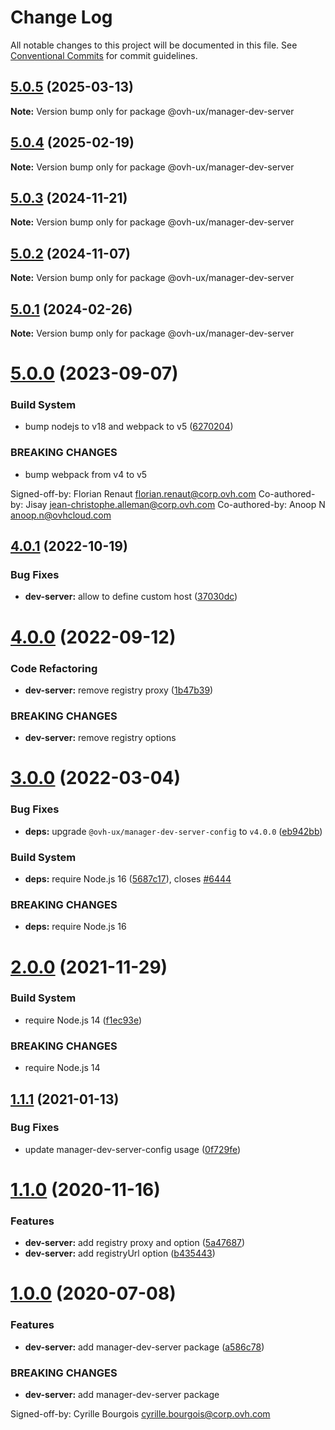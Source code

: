 # Change Log

All notable changes to this project will be documented in this file.
See [Conventional Commits](https://conventionalcommits.org) for commit guidelines.

## [5.0.5](https://github.com/ovh/manager/compare/@ovh-ux/manager-dev-server@5.0.4...@ovh-ux/manager-dev-server@5.0.5) (2025-03-13)

**Note:** Version bump only for package @ovh-ux/manager-dev-server





## [5.0.4](https://github.com/ovh/manager/compare/@ovh-ux/manager-dev-server@5.0.3...@ovh-ux/manager-dev-server@5.0.4) (2025-02-19)

**Note:** Version bump only for package @ovh-ux/manager-dev-server





## [5.0.3](https://github.com/ovh/manager/compare/@ovh-ux/manager-dev-server@5.0.2...@ovh-ux/manager-dev-server@5.0.3) (2024-11-21)

**Note:** Version bump only for package @ovh-ux/manager-dev-server





## [5.0.2](https://github.com/ovh/manager/compare/@ovh-ux/manager-dev-server@5.0.1...@ovh-ux/manager-dev-server@5.0.2) (2024-11-07)

**Note:** Version bump only for package @ovh-ux/manager-dev-server





## [5.0.1](https://github.com/ovh/manager/compare/@ovh-ux/manager-dev-server@5.0.0...@ovh-ux/manager-dev-server@5.0.1) (2024-02-26)

**Note:** Version bump only for package @ovh-ux/manager-dev-server





# [5.0.0](https://github.com/ovh/manager/compare/@ovh-ux/manager-dev-server@4.0.1...@ovh-ux/manager-dev-server@5.0.0) (2023-09-07)


### Build System

* bump nodejs to v18 and webpack to v5 ([6270204](https://github.com/ovh/manager/commit/6270204e59bbfb87ec000c5853be08027affbb69))


### BREAKING CHANGES

* bump webpack from v4 to v5

Signed-off-by: Florian Renaut <florian.renaut@corp.ovh.com>
Co-authored-by: Jisay <jean-christophe.alleman@corp.ovh.com>
Co-authored-by: Anoop N <anoop.n@ovhcloud.com>





## [4.0.1](https://github.com/ovh/manager/compare/@ovh-ux/manager-dev-server@4.0.0...@ovh-ux/manager-dev-server@4.0.1) (2022-10-19)


### Bug Fixes

* **dev-server:** allow to define custom host ([37030dc](https://github.com/ovh/manager/commit/37030dcfda4011ce417adc09788b96879f018400))



# [4.0.0](https://github.com/ovh/manager/compare/@ovh-ux/manager-dev-server@3.0.0...@ovh-ux/manager-dev-server@4.0.0) (2022-09-12)


### Code Refactoring

* **dev-server:** remove registry proxy ([1b47b39](https://github.com/ovh/manager/commit/1b47b3916722e88e1459ae029735e6e399745065))


### BREAKING CHANGES

* **dev-server:** remove registry options



# [3.0.0](https://github.com/ovh/manager/compare/@ovh-ux/manager-dev-server@2.0.0...@ovh-ux/manager-dev-server@3.0.0) (2022-03-04)


### Bug Fixes

* **deps:** upgrade `@ovh-ux/manager-dev-server-config` to `v4.0.0` ([eb942bb](https://github.com/ovh/manager/commit/eb942bb01a2d88cc879be6dc5d482c03bd4dc37a))


### Build System

* **deps:** require Node.js 16 ([5687c17](https://github.com/ovh/manager/commit/5687c17f1ae65c07ffde12abeecd0f9a955af8b0)), closes [#6444](https://github.com/ovh/manager/issues/6444)


### BREAKING CHANGES

* **deps:** require Node.js 16



# [2.0.0](https://github.com/ovh/manager/compare/@ovh-ux/manager-dev-server@1.1.1...@ovh-ux/manager-dev-server@2.0.0) (2021-11-29)


### Build System

* require Node.js 14 ([f1ec93e](https://github.com/ovh/manager/commit/f1ec93ef1156184dda02762eb62c0d838be495b6))


### BREAKING CHANGES

* require Node.js 14



## [1.1.1](https://github.com/ovh/manager/compare/@ovh-ux/manager-dev-server@1.1.0...@ovh-ux/manager-dev-server@1.1.1) (2021-01-13)


### Bug Fixes

* update manager-dev-server-config usage ([0f729fe](https://github.com/ovh/manager/commit/0f729fe9c26be55825cb63ee39f1586b7dd82847))



# [1.1.0](https://github.com/ovh/manager/compare/@ovh-ux/manager-dev-server@1.0.0...@ovh-ux/manager-dev-server@1.1.0) (2020-11-16)


### Features

* **dev-server:** add registry proxy and option ([5a47687](https://github.com/ovh/manager/commit/5a476877c8db7c433762d4d9a41a88e247bfeb93))
* **dev-server:** add registryUrl option ([b435443](https://github.com/ovh/manager/commit/b435443c2bb1e8682336c9f7262fdcbd6a662c0d))



# [1.0.0](https://github.com/ovh/manager/compare/@ovh-ux/manager-dev-server@0.0.0...@ovh-ux/manager-dev-server@1.0.0) (2020-07-08)


### Features

* **dev-server:** add manager-dev-server package ([a586c78](https://github.com/ovh/manager/commit/a586c78f42e40d11ff6e7ef62e6b4a41b213d159))


### BREAKING CHANGES

* **dev-server:** add manager-dev-server package

Signed-off-by: Cyrille Bourgois <cyrille.bourgois@corp.ovh.com>
